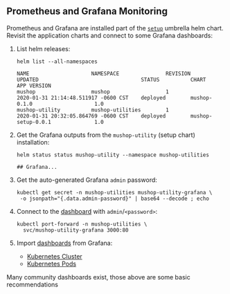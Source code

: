 ## Prometheus and Grafana Monitoring

Prometheus and Grafana are installed part of the [`setup`](#setup) umbrella helm chart.
Revisit the application charts and connect to some Grafana dashboards:

1. List helm releases:

    ```text
    helm list --all-namespaces
    ```

    ```text
    NAME                    NAMESPACE               REVISION        UPDATED                                 STATUS          CHART                           APP VERSION
    mushop                  mushop                  1               2020-01-31 21:14:48.511917 -0600 CST    deployed        mushop-0.1.0                    1.0         
    mushop-utility          mushop-utilities        1               2020-01-31 20:32:05.864769 -0600 CST    deployed        mushop-setup-0.0.1              1.0          
    ```

1. Get the Grafana outputs from the `mushop-utility` (setup chart) installation:

    ```text
    helm status status mushop-utility --namespace mushop-utilities

    ## Grafana...
    ```

1. Get the auto-generated Grafana `admin` password:

    ```text
    kubectl get secret -n mushop-utilities mushop-utility-grafana \
     -o jsonpath="{.data.admin-password}" | base64 --decode ; echo
    ```

1. Connect to the [dashboard](http://localhost:3000) with `admin`/`<password>`:

    ```text
    kubectl port-forward -n mushop-utilities \
      svc/mushop-utility-grafana 3000:80
    ```

1. Import [dashboards](https://grafana.com/grafana/dashboards) from Grafana:
    - [Kubernetes Cluster](https://grafana.com/grafana/dashboards/6417)
    - [Kubernetes Pods](https://grafana.com/grafana/dashboards/6336)

<aside class="notice">
  Many community dashboards exist, those above are some basic recommendations
</aside>
